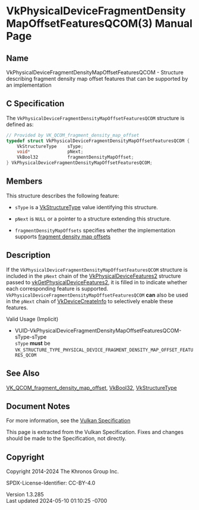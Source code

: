 # VkPhysicalDeviceFragmentDensityMapOffsetFeaturesQCOM(3) Manual Page

## Name

VkPhysicalDeviceFragmentDensityMapOffsetFeaturesQCOM - Structure
describing fragment density map offset features that can be supported by
an implementation



## <a href="#_c_specification" class="anchor"></a>C Specification

The `VkPhysicalDeviceFragmentDensityMapOffsetFeaturesQCOM` structure is
defined as:

``` c
// Provided by VK_QCOM_fragment_density_map_offset
typedef struct VkPhysicalDeviceFragmentDensityMapOffsetFeaturesQCOM {
    VkStructureType    sType;
    void*              pNext;
    VkBool32           fragmentDensityMapOffset;
} VkPhysicalDeviceFragmentDensityMapOffsetFeaturesQCOM;
```

## <a href="#_members" class="anchor"></a>Members

This structure describes the following feature:

- `sType` is a [VkStructureType](https://registry.khronos.org/vulkan/specs/1.3-extensions/man/html/VkStructureType.html) value identifying
  this structure.

- `pNext` is `NULL` or a pointer to a structure extending this
  structure.

- <span id="features-fragmentDensityMapOffsets"></span>
  `fragmentDensityMapOffsets` specifies whether the implementation
  supports <a
  href="https://registry.khronos.org/vulkan/specs/1.3-extensions/html/vkspec.html#renderpass-fragmentdensitymapoffsets"
  target="_blank" rel="noopener">fragment density map offsets</a>

## <a href="#_description" class="anchor"></a>Description

If the `VkPhysicalDeviceFragmentDensityMapOffsetFeaturesQCOM` structure
is included in the `pNext` chain of the
[VkPhysicalDeviceFeatures2](https://registry.khronos.org/vulkan/specs/1.3-extensions/man/html/VkPhysicalDeviceFeatures2.html) structure
passed to
[vkGetPhysicalDeviceFeatures2](https://registry.khronos.org/vulkan/specs/1.3-extensions/man/html/vkGetPhysicalDeviceFeatures2.html), it is
filled in to indicate whether each corresponding feature is supported.
`VkPhysicalDeviceFragmentDensityMapOffsetFeaturesQCOM` **can** also be
used in the `pNext` chain of
[VkDeviceCreateInfo](https://registry.khronos.org/vulkan/specs/1.3-extensions/man/html/VkDeviceCreateInfo.html) to selectively enable
these features.

Valid Usage (Implicit)

- <a
  href="#VUID-VkPhysicalDeviceFragmentDensityMapOffsetFeaturesQCOM-sType-sType"
  id="VUID-VkPhysicalDeviceFragmentDensityMapOffsetFeaturesQCOM-sType-sType"></a>
  VUID-VkPhysicalDeviceFragmentDensityMapOffsetFeaturesQCOM-sType-sType  
  `sType` **must** be
  `VK_STRUCTURE_TYPE_PHYSICAL_DEVICE_FRAGMENT_DENSITY_MAP_OFFSET_FEATURES_QCOM`

## <a href="#_see_also" class="anchor"></a>See Also

[VK_QCOM_fragment_density_map_offset](https://registry.khronos.org/vulkan/specs/1.3-extensions/man/html/VK_QCOM_fragment_density_map_offset.html),
[VkBool32](https://registry.khronos.org/vulkan/specs/1.3-extensions/man/html/VkBool32.html), [VkStructureType](https://registry.khronos.org/vulkan/specs/1.3-extensions/man/html/VkStructureType.html)

## <a href="#_document_notes" class="anchor"></a>Document Notes

For more information, see the <a
href="https://registry.khronos.org/vulkan/specs/1.3-extensions/html/vkspec.html#VkPhysicalDeviceFragmentDensityMapOffsetFeaturesQCOM"
target="_blank" rel="noopener">Vulkan Specification</a>

This page is extracted from the Vulkan Specification. Fixes and changes
should be made to the Specification, not directly.

## <a href="#_copyright" class="anchor"></a>Copyright

Copyright 2014-2024 The Khronos Group Inc.

SPDX-License-Identifier: CC-BY-4.0

Version 1.3.285  
Last updated 2024-05-10 01:10:25 -0700
